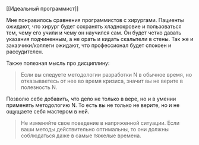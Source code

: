 [[Идеальный программист]]

Мне понравилось сравнения программистов с хирургами. Пациенты ожидают, что хирург будет сохранять хладнокровие и пользоваться тем, чему его учили и чему он научился сам. Он будет четко давать указания подчиненным, а не орать и кидать скальпели в стены. Так же и заказчики/коллеги ожидают, что профессионал будет спокоен и рассудителен. 

Также полезная мысль про дисциплину:
> Если вы следуете методологии разработки N в обычное время, но отказываетесь от нее во время кризиса, значит вы не верите в полезность N.

Позволю себе добавить, что дело не только в вере, но и в умении применять методологию N. То есть вы не только не верите, но и не ощущаете себя мастером в ней.

> Не изменяйте свое поведение в напряженной ситуации. Если ваши методы действительно оптимальны, то они должны соблюдаться даже в самые тяжелые времена.

